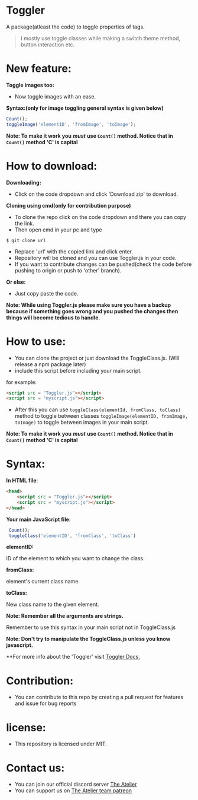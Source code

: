 # Toggler
A package(atleast the code) to toggle properties of tags.

> I mostly use toggle classes while making a switch theme method, button interaction etc.

# New feature:

**Toggle images too:**

- Now toggle images with an ease.

**Syntax:(only for image toggling general syntax is given below)**

```js 
Count();
toggleImage('elementID', 'fromImage', 'toImage');
```

**Note: To make it work you** ***must*** **use `Count()` method. Notice that in `Count()` method 'C' is capital** 
# How to download:

**Downloading:**

- Click on the code dropdown and click 'Download zip' to download.

**Cloning using cmd(only for contribution purpose)**

- To clone the repo click on the code dropdown and there you can copy the link.
- Then open cmd in your pc and type

```
$ git clone url
```
- Replace 'url' with the copied link and click enter.
- Repository will be cloned and you can use Toggler.js in your code.
- If you want to contribute changes can be pushed(check the code before pushing to origin or push to 'other' branch).

**Or else:**
- Just copy paste the code.

**Note: While using Toggler.js please make sure you have a backup because if something goes wrong and you pushed the changes then things will become tedious to handle.**

# How to use:

- You can clone the project or just download the ToggleClass.js. (Will release a npm package later)
- include this script before including your main script.

for example:
```html
<script src = "Toggler.js"></script>
<script src = "myscript.js"></script>
```
- After this you can use `toggleClass(elementId, fromClass, toClass)` method to toggle between classes `toggleImage(elementID, fromImage, toImage)` to toggle between images in your main script.

**Note: To make it work you** ***must*** **use `Count()` method. Notice that in `Count()` method 'C' is capital** 

# Syntax:
**In HTML file**:
```html
<head>
    <script src = "Toggler.js"></script>
    <script src = "myscript.js"></script>
</head>
```

**Your main JavaScript file**:
```js
 Count();
 toggleClass('elementID', 'fromClass', 'toClass')
```

**elementID:**

ID of the element to which you want to change the class.

**fromClass:**

element's current class name.

**toClass:**

New class name to the given element.

**Note: Remember all the arguments are strings.**

Remember to use this syntax in your main script not in ToggleClass.js

**Note: Don't try to manipulate the ToggleClass.js unless you know javascript.**

**For more info about the 'Toggler' visit [Toggler Docs.](https://the-atelier.ml/Pages/Toggler/toggler.html)
# Contribution:
- You can contribute to this repo by creating a pull request for features and issue for bug reports

# license:
- This repository is licensed under MIT.

# Contact us:
- You can join our official discord server [The Atelier](https://discord.gg/6Mcy5NpSpH)
- You can support us on [The Atelier team patreon](https://www.patreon.com/the_Atelier)